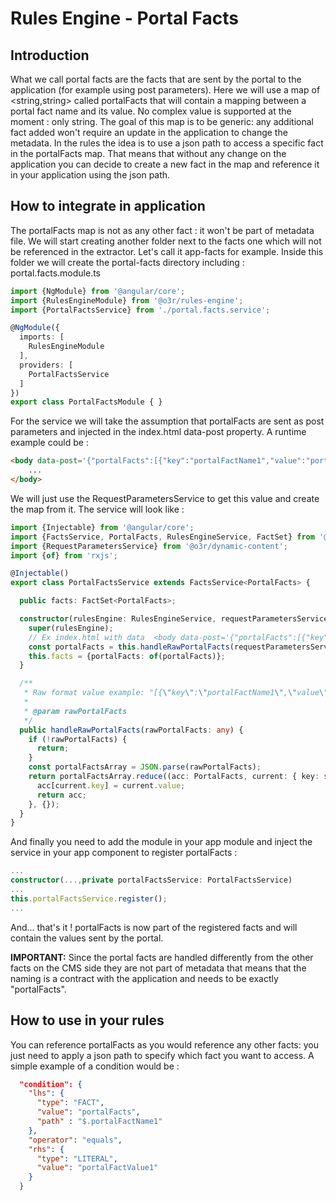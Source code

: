 # Rules Engine - Portal Facts

## Introduction
What we call portal facts are the facts that are sent by the portal to the application (for example using post parameters).
Here we will use a map of <string,string> called portalFacts that will contain a mapping between a portal fact name and its value.
No complex value is supported at the moment : only string. 
The goal of this map is to be generic: any additional fact added won't require an update in the application to change the metadata.
In the rules the idea is to use a json path to access a specific fact in the portalFacts map.
That means that without any change on the application you can decide to create a new fact in the map and reference it in your application using the json path.

## How to integrate in application
The portalFacts map is not as any other fact : it won't be part of metadata file. We will start creating another folder next to the facts one which will not be referenced in the extractor.
Let's call it app-facts for example.
Inside this folder we will create the portal-facts directory including :
portal.facts.module.ts
```typescript
import {NgModule} from '@angular/core';
import {RulesEngineModule} from '@o3r/rules-engine';
import {PortalFactsService} from './portal.facts.service';

@NgModule({
  imports: [
    RulesEngineModule
  ],
  providers: [
    PortalFactsService
  ]
})
export class PortalFactsModule { }

```

For the service we will take the assumption that portalFacts are sent as post parameters and injected in the index.html data-post property.
A runtime example could be : 
```html
<body data-post='{"portalFacts":[{"key":"portalFactName1","value":"portalFactValue2"}]}'>
    ...
</body>
```
We will just use the RequestParametersService to get this value and create the map from it.
The service will look like :
```typescript
import {Injectable} from '@angular/core';
import {FactsService, PortalFacts, RulesEngineService, FactSet} from '@o3r/rules-engine';
import {RequestParametersService} from '@o3r/dynamic-content';
import {of} from 'rxjs';

@Injectable()
export class PortalFactsService extends FactsService<PortalFacts> {

  public facts: FactSet<PortalFacts>;

  constructor(rulesEngine: RulesEngineService, requestParametersService: RequestParametersService) {
    super(rulesEngine);
    // Ex index.html with data  <body data-post='{"portalFacts":[{"key":"portalFactName1","value":"portalFactValue2"}]}'> </body>
    const portalFacts = this.handleRawPortalFacts(requestParametersService.getPostParameter('portalFacts'));
    this.facts = {portalFacts: of(portalFacts)};
  }

  /**
   * Raw format value example: "[{\"key\":\"portalFactName1\",\"value\":\"portalFactValue2\"}]"
   *
   * @param rawPortalFacts
   */
  public handleRawPortalFacts(rawPortalFacts: any) {
    if (!rawPortalFacts) {
      return;
    }
    const portalFactsArray = JSON.parse(rawPortalFacts);
    return portalFactsArray.reduce((acc: PortalFacts, current: { key: string; value: string }) => {
      acc[current.key] = current.value;
      return acc;
    }, {});
  }
}
```
And finally you need to add the module in your app module and inject the service in your app component to register portalFacts :
```typescript
...
constructor(...,private portalFactsService: PortalFactsService)
...
this.portalFactsService.register();
...
```

And... that's it ! portalFacts is now part of the registered facts and will contain the values sent by the portal.

**IMPORTANT:** Since the portal facts are handled differently from the other facts on the CMS side they are not part of metadata
that means that the naming is a contract with the application and needs to be exactly "portalFacts". 

## How to use in your rules
You can reference portalFacts as you would reference any other facts: you just need to apply a json path to specify which fact you want to access.
A simple example of a condition would be :
```json
  "condition": {
    "lhs": {
      "type": "FACT",
      "value": "portalFacts",
      "path" : "$.portalFactName1"
    },
    "operator": "equals",
    "rhs": {
      "type": "LITERAL",
      "value": "portalFactValue1"
    }
  }
```
